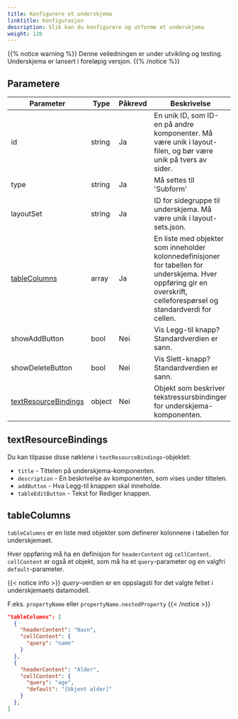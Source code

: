 ```yaml
---
title: Konfigurere et underskjema
linktitle: Konfigurasjon
description: Slik kan du konfigurere og utforme et underskjema
weight: 120
---
```


{{% notice warning  %}}
Denne veiledningen er under utvikling og testing. Underskjema er lansert i foreløpig versjon.
{{% /notice %}}

## Parametere

| Parameter                                     | Type   | Påkrevd | Beskrivelse                                                                                                                                                            |
| --------------------------------------------- | ------ | ------- | ---------------------------------------------------------------------------------------------------------------------------------------------------------------------- |
| id                                            | string | Ja      | En unik ID, som ID-en på andre komponenter. Må være unik i layout-filen, og bør være unik på tvers av sider.                                                           |
| type                                          | string | Ja      | Må settes til 'Subform'                                                                                                                                                |
| layoutSet                                     | string | Ja      | ID for sidegruppe til underskjema. Må være unik i layout-sets.json.                                                                                                    |
| [tableColumns](#tablecolumns)                 | array  | Ja      | En liste med objekter som inneholder kolonnedefinisjoner for tabellen for underskjema. Hver oppføring gir en overskrift, celleforespørsel og standardverdi for cellen. |
| showAddButton                                 | bool   | Nei     | Vis Legg-til knapp? Standardverdien er sann.                                                                                                                           |
| showDeleteButton                              | bool   | Nei     | Vis Slett-knapp? Standardverdien er sann.                                                                                                                              |
| [textResourceBindings](#textresourcebindings) | object | Nei     | Objekt som beskriver tekstressursbindinger for underskjema-komponenten.                                                                                                |

## textResourceBindings

Du kan tilpasse disse nøklene i `textResourceBindings`-objektet:

- `title` - Tittelen på underskjema-komponenten.
- `description` - En beskrivelse av komponenten, som vises under tittelen.
- `addButton` - Hva Legg-til knappen skal inneholde.
- `tableEditButton` - Tekst for Rediger knappen.

## tableColumns

`tableColumns` er en liste med objekter som definerer kolonnene i tabellen for underskjemaet.

Hver oppføring må ha en definisjon for `headerContent` og `cellContent`. `cellContent` er også et objekt, som må ha et `query`-parameter og en valgfri `default`-parameter.

{{< notice info >}}
_query_-verdien er en oppslagsti for det valgte feltet i underskjemaets datamodell.

F.eks. `propertyName` eller `propertyName.nestedProperty`
{{< /notice >}}

```json
"tableColumns": [
  {
    "headerContent": "Navn",
    "cellContent": {
      "query": "name"
    }
  },
  {
    "headerContent": "Alder",
    "cellContent": {
      "query": "age",
      "default": "[Ukjent alder]"
    }
  },
]
```
